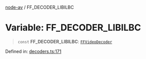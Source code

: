 [node-av](../globals.md) / FF\_DECODER\_LIBILBC

# Variable: FF\_DECODER\_LIBILBC

> `const` **FF\_DECODER\_LIBILBC**: [`FFVideoDecoder`](../type-aliases/FFVideoDecoder.md)

Defined in: [decoders.ts:171](https://github.com/seydx/av/blob/f8631fc881b394300b1479f511d55cf1c370a87f/src/constants/decoders.ts#L171)
